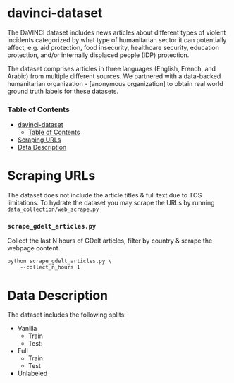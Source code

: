 # davinci-dataset
The DaVINCI dataset includes news articles about different types of violent incidents categorized by what type of humanitarian sector it can potentially affect, e.g. aid protection, food insecurity, healthcare security, education protection, and/or internally displaced people (IDP) protection. 

The dataset comprises articles in three languages (English, French, and Arabic) from multiple different sources. We partnered with a data-backed humanitarian organization - [anonymous organization] to obtain real world ground truth labels for these datasets. 

### Table of Contents
- [davinci-dataset](#davinci-dataset)
    - [Table of Contents](#table-of-contents)
- [Scraping URLs](#scraping-urls)
- [Data Description](#data-description)

# Scraping URLs
The dataset does not include the article titles & full text due to TOS limitations. To hydrate the dataset you may scrape the URLs by running `data_collection/web_scrape.py`

### `scrape_gdelt_articles.py`
Collect the last N hours of GDelt articles, filter by country & scrape the webpage content.

```
python scrape_gdelt_articles.py \
    --collect_n_hours 1
```

# Data Description
The dataset includes the following splits:
- Vanilla
    - Train
    - Test:
- Full 
    - Train: 
    - Test
- Unlabeled